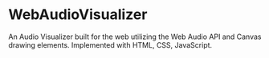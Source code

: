 # WebAudioVisualizer
An Audio Visualizer built for the web utilizing the Web Audio API and Canvas drawing elements. Implemented with HTML, CSS, JavaScript.
